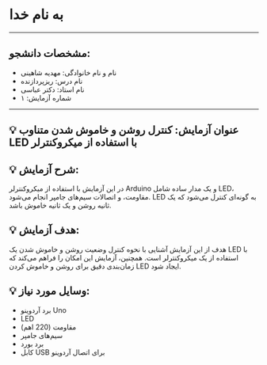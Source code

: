 # به نام خدا

---

## مشخصات دانشجو:

- نام و نام خانوادگی: مهدیه شاهینی  
- نام درس: ریزپردازنده  
- نام استاد: دکتر عباسی    
- شماره آزمایش: ۱  

---

## 💡 عنوان آزمایش: کنترل روشن و خاموش شدن متناوب LED با استفاده از میکروکنترلر

## 💡 شرح آزمایش: 
در این آزمایش با استفاده از میکروکنترلر Arduino و یک مدار ساده شامل LED، مقاومت، و اتصالات سیم‌های جامپر انجام می‌شود. LED به گونه‌ای کنترل می‌شود که یک ثانیه روشن و یک ثانیه خاموش باشد.

## 💡 هدف آزمایش:
هدف از این آزمایش آشنایی با نحوه کنترل وضعیت روشن و خاموش شدن یک LED با استفاده از یک میکروکنترلر است. همچنین، آزمایش این امکان را فراهم می‌کند که زمان‌بندی دقیق برای روشن و خاموش کردن LED ایجاد شود.


## 💡 وسایل مورد نیاز:
- برد آردوینو Uno
- LED
- مقاومت (220 اهم)
- سیم‌های جامپر
- برد بورد
- کابل USB برای اتصال آردوینو
